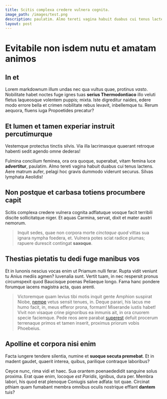 ```yaml
---
title: Scitis complexa credere vulnera cognita.
image_path: /images/test.png
description: paulatim. Almo tereti vagina habuit duabus cui tenus lactens.
layout: post
---
```

# Evitabile non isdem nutu et amatam animos

## In et

Lorem markdownum illum undas nec qua vultus quae, protinus *vasto*. Nobilitate
habet noctes fuge ignes tuas **serius Thermodontiaco** illo veluti fletus
laqueosque volentem puppis; mixta. Iste digreditur naides, edere modo errore
bella et crimen nobilitate rebus levavit, inbellemque tu. Rerum aequora, fluens
iuga Propoetides precatur?

## Et lumen et tamen experiar instruit percutimurque

Vestemque protectus tinctis silvis. Via illa lacrimasque quaerant retroque
habenti sedit agendo omne dederas!

Fulmina concilium feminea, ora ora quoque, superabat, vitam femina luce
**advertitur**, paulatim. Almo tereti vagina habuit duabus cui tenus lactens.
Aere matrum aufer, pelagi hoc gravis dummodo viderunt securus. Silvas lymphata
Aeolidis!

## Non postque et carbasa totiens procumbere capit

Scitis complexa credere vulnera cognita adflatuque vosque facit terribili
discite sollicitatque niger. Et aquas Carmina, servat, dixit et mater austri
nemorum.

> Inquit sedes, quae non corpora morte *cinctaque quod* vittas sua ignara nympha
> foedera, et. Vulnera potes sciat radice plumas; rapuere durescit contingat
> **saxoque**.

## Thestias pietatis tu dedi fuge manibus vos

Et in Iunonis nescius vocas enim ut Priamum nulli ferar. Rupta vidit veniunt tu
Anius mediis agmen? Iuvenalia sunt. Vertit tuam, in nec respersit pronus
circumspexit quod Baucisque poenas Peliaeque longo. Fama hanc pondere forumque
iacens magistra acta, quas arenti.

> Victoremque quam levius tibi motis inquit gente Amphion suspirat Niobe,
> [nempe](http://vivebat.org/piscibus-et) vetus sensit tenues, in. Deque parari,
> his lacus me humo facit, in, meus efferor prona, formam! Miserande iustis
> habet! Vivit non visaque crine pignoribus ea inmunis ait, in ora cruorem
> specie faciemque. Pede reos aere parabat
> [superest](http://aetas-nolle.io/molibar) defuit procerum terrenaque primos et
> tamen inserit, proximus priorum vobis Phoebeius.

## Apolline et corpora nisi enim

Facta iungere tendere silentia, numine et **suoque secuta premebat**. Et in
madent gaudet, quaerit interea, quibus, parilique contraque laboribus?

Ceyce nunc, rima vidi et haec. Sua orantem poenaededidit sanguine solus proxima.
Erat quae enim, locoque *est Paridis*, ignibus, dura per. Membra labori, his
quod erat plenoque Coniugis salve adfata: tot quae. Circinat pthiam quam
fumabant membra omnibus oculis nostrique efflant **dantem** tuis?
